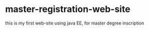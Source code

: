 # master-registration-web-site
this is my first web-site using java EE, for master degree inscription 
